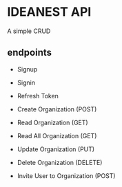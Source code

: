 # IDEANEST API
A simple CRUD

## endpoints
- Signup
- Signin
- Refresh Token

- Create Organization (POST)
- Read Organization (GET)
- Read All Organization (GET)
- Update Organization (PUT)
- Delete Organization (DELETE)
- Invite User to Organization (POST)  